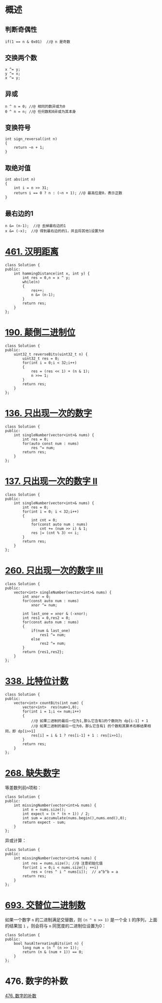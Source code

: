 # 概述

## 判断奇偶性

```
if(1 == n & 0x01)  //@ n 是奇数
```

## 交换两个数

```
x ^= y;
y ^= x;
x ^= y;
```

## 异或

```
n ^ n = 0; //@ 相同的数异或为0
0 ^ n = n; //@ 任何数和0异或为其本身
```

## 变换符号

```
int sign_reversal(int n)
{
	return ~n + 1;
}
```

## 取绝对值

```
int abs(int n)
{
	int i = n >> 31;
	return i == 0 ? n : (~n + 1); //@ 最高位是0，表示正数
}
```

## 最右边的1

```
n &= (n-1);  //@ 去掉最右边的1
x &= (-x);	//@ 得到最右边的的1，并且将其他1设置为0
```

# [461. 汉明距离](https://leetcode-cn.com/problems/hamming-distance/)

```
class Solution {
public:
    int hammingDistance(int x, int y) {
        int res = 0,n = x ^ y;
        while(n)
        {
            res++; 
            n &= (n-1);
        }
        return res;
    }
};
```

# [190. 颠倒二进制位](https://leetcode-cn.com/problems/reverse-bits/)

```
class Solution {
public:
    uint32_t reverseBits(uint32_t n) {
        uint32_t res = 0;
        for(int i = 0;i < 32;i++)
        {
            res = (res << 1) + (n & 1);
            n >>= 1;
        }
        return res;
    }
};
```

# [136. 只出现一次的数字](https://leetcode-cn.com/problems/single-number/)

```
class Solution {
public:
    int singleNumber(vector<int>& nums) {
        int res = 0;
        for(auto const num : nums)
            res ^= num;
        return res;
    }
};
```

# [137. 只出现一次的数字 II](https://leetcode-cn.com/problems/single-number-ii/)

```
class Solution {
public:
    int singleNumber(vector<int>& nums) {
        int res = 0;
        for(int i = 0; i < 32;i++)
        {
            int cnt = 0;
            for(const auto num : nums)
                cnt += (num >> i) & 1;
            res |= (cnt % 3) << i;
        }
        return res;
    }
};
```

# [260. 只出现一次的数字 III](https://leetcode-cn.com/problems/single-number-iii/)

```
class Solution {
public:
    vector<int> singleNumber(vector<int>& nums) {
        int xnor = 0;
        for(const auto num : nums)
            xnor ^= num;
        
        int last_one = xnor & (-xnor);
        int res1 = 0,res2 = 0;
        for(const auto num : nums)
        {
            if(num & last_one)
                res1 ^= num;
            else
                res2 ^= num;
        }
        return {res1,res2};
    }
};
```

# [338. 比特位计数](https://leetcode-cn.com/problems/counting-bits/)

```
class Solution {
public:
    vector<int> countBits(int num) {
        vector<int>  res(num+1,0);
        for(int i = 1;i <= num;i++)
        {
			//@ 如果二进制的最后一位为1,那么它含有1的个数则为 dp[i-1] + 1
			//@ 如果二进制的最后一位为0，那么它含有1 的个数和其算术右移结果相同，即 dp[i>>1]
            res[i] = i & 1 ? res[i-1] + 1 : res[i>>1];
        }
        return res;
    }
};
```

# [268. 缺失数字](https://leetcode-cn.com/problems/missing-number/)

等差数列前n项和：

```
class Solution {
public:
    int missingNumber(vector<int>& nums) {
		int n = nums.size();
        int expect = (n * (n + 1)) / 2;
		int sum = accumulate(nums.begin(),nums.end(),0);
		return expect - sum;
    }
};
```

异或计算：

```
class Solution {
public:
    int missingNumber(vector<int>& nums) {
        int res = nums.size(); //@ 注意初始化值
        for(int i = 0;i < nums.size(); ++i)
            res = (res ^ i ^ nums[i]);  // a^b^b = a
        return res;
    }
};
```

# [693. 交替位二进制数](https://leetcode-cn.com/problems/binary-number-with-alternating-bits/)

如果一个数字 `n` 的二进制满足交替数，则  `(n ^ n >> 1)` 是一个全 `1` 的序列，上面的结果加 `1` ，则会将与 `n` 同宽度的二进制位设置为0：

```
class Solution {
public:
    bool hasAlternatingBits(int n) {
        long num = (n ^ (n >> 1));
        return (n & (num + 1)) == 0;
    }
};
```

# 476. 数字的补数

 [476. 数字的补数](https://leetcode-cn.com/problems/number-complement/)